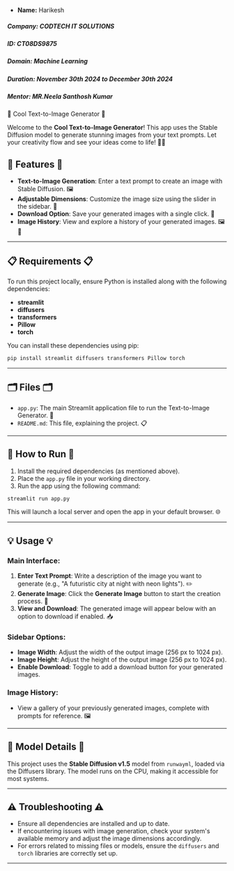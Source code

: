 - **Name:** Harikesh
##### **Company:** CODTECH IT SOLUTIONS
##### **ID:** CT08DS9875
##### **Domain:** Machine Learning
##### **Duration:** November 30th 2024 to December 30th 2024
##### **Mentor:** MR.Neela Santhosh Kumar

🌟 Cool Text-to-Image Generator 🌟

Welcome to the **Cool Text-to-Image Generator**! This app uses the Stable Diffusion model to generate stunning images from your text prompts. Let your creativity flow and see your ideas come to life! 🎨✨

## 🌟 Features 🌟

- **Text-to-Image Generation**: Enter a text prompt to create an image with Stable Diffusion. 🖼️
- **Adjustable Dimensions**: Customize the image size using the slider in the sidebar. 📏
- **Download Option**: Save your generated images with a single click. 💾
- **Image History**: View and explore a history of your generated images. 🖼️📜

---

## 📋 Requirements 📋

To run this project locally, ensure Python is installed along with the following dependencies:

- **streamlit**
- **diffusers**
- **transformers**
- **Pillow**
- **torch**

You can install these dependencies using pip:

```bash
pip install streamlit diffusers transformers Pillow torch
```

---

## 🗂️ Files 🗂️

- `app.py`: The main Streamlit application file to run the Text-to-Image Generator. 📄
- `README.md`: This file, explaining the project. 📋

---

## 🚀 How to Run 🚀

1. Install the required dependencies (as mentioned above).
2. Place the `app.py` file in your working directory.
3. Run the app using the following command:

```bash
streamlit run app.py
```

This will launch a local server and open the app in your default browser. 🌐

---

## 💡 Usage 💡

### Main Interface:

1. **Enter Text Prompt**: Write a description of the image you want to generate (e.g., "A futuristic city at night with neon lights"). ✏️
2. **Generate Image**: Click the **Generate Image** button to start the creation process. 🧠
3. **View and Download**: The generated image will appear below with an option to download if enabled. 📥

### Sidebar Options:

- **Image Width**: Adjust the width of the output image (256 px to 1024 px).
- **Image Height**: Adjust the height of the output image (256 px to 1024 px).
- **Enable Download**: Toggle to add a download button for your generated images.

### Image History:

- View a gallery of your previously generated images, complete with prompts for reference. 🖼️

---

## 🤖 Model Details 🤖

This project uses the **Stable Diffusion v1.5** model from `runwayml`, loaded via the Diffusers library. The model runs on the CPU, making it accessible for most systems.

---

## ⚠️ Troubleshooting ⚠️

- Ensure all dependencies are installed and up to date.
- If encountering issues with image generation, check your system's available memory and adjust the image dimensions accordingly.
- For errors related to missing files or models, ensure the `diffusers` and `torch` libraries are correctly set up.

---


